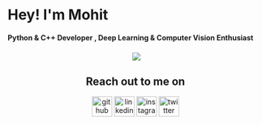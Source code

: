 <h1>Hey! I'm Mohit</h1>
<h4>Python & C++ Developer , Deep Learning & Computer Vision Enthusiast</h4>
<p align="center">&nbsp;<img align="center" src="https://github-readme-stats.vercel.app/api?username=work-mohit&show_icons=true&hide_border=true&show_owner=true&title_color=FFFF00&theme=dark&custom_title=HOLA!&layout=compact" />
<h2 align="center">Reach out to me on </h2>

<div align="center">
 
[<img align="center" src='https://cdn.jsdelivr.net/npm/simple-icons@3.0.1/icons/github.svg' alt='github' height='40'>](https://github.com/work-mohit/) 
[<img align="center" src='https://cdn.jsdelivr.net/npm/simple-icons@3.0.1/icons/linkedin.svg' alt='linkedin' height='40'>](https://www.linkedin.com/in/mohit-joshi-249a17190/) 
[<img align="center" src='https://cdn.jsdelivr.net/npm/simple-icons@3.0.1/icons/instagram.svg' alt='instagram' height='40'>](https://www.instagram.com/mohitjoshi.py/) 
[<img align="center" src='https://cdn.jsdelivr.net/npm/simple-icons@3.0.1/icons/twitter.svg' alt='twitter' height='40'>](https://twitter.com/mohitjoshi__/)
   
</div>


